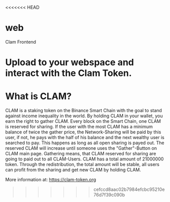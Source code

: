<<<<<<< HEAD
# web
Clam Frontend

Upload to your webspace and interact with the Clam Token.
=======
# What is CLAM?
CLAM is a staking token on the Binance Smart Chain with the goal to stand against income inequality in the world. By holding CLAM in your wallet, you earn the right to gather CLAM.
Every block on the Smart Chain, one CLAM is reserved for sharing. If the user with the most CLAM has a minimum balance of twice the gather price, the Network-Sharing will be paid by this user, if not, he pays with the half of his balance and the next wealthy user is searched to pay. This happens as long as all open sharing is payed out. The reserved CLAM will increase until someone uses the "Gather"-Button on CLAM main page. Gathering means, that CLAM reserved for sharing are going to paid out to all CLAM-Users.
CLAM has a total amount of 21000000 token. Through the redistribution, the total amount will be stable, all users can profit from the sharing and get new CLAM by holding CLAM.

More information at: https://clam-token.org
>>>>>>> cefccd8aac02b7984efcbc95210e76d7f39c090b
